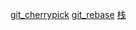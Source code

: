

[git_cherrypick](/tip/arts_week3_20190729/git_cherrypick.md)
[git_rebase](/tip/arts_week3_20190729/git_rebase.md)
[栈](/tip/arts_week3_20190729/栈.md)